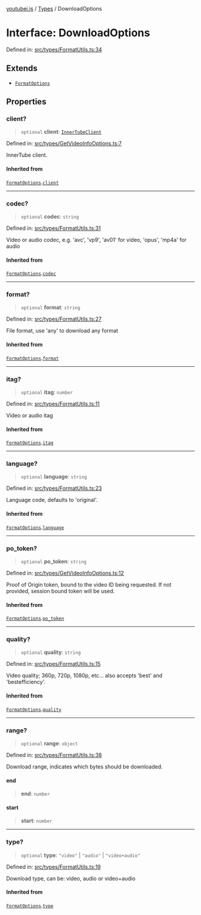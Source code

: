 [youtubei.js](../../../../README.md) / [Types](../README.md) / DownloadOptions

# Interface: DownloadOptions

Defined in: [src/types/FormatUtils.ts:34](https://github.com/LuanRT/YouTube.js/blob/0733f60b57877f6b8b87dfd5cc6195b5085f5c09/src/types/FormatUtils.ts#L34)

## Extends

- [`FormatOptions`](FormatOptions.md)

## Properties

### client?

> `optional` **client**: [`InnerTubeClient`](../type-aliases/InnerTubeClient.md)

Defined in: [src/types/GetVideoInfoOptions.ts:7](https://github.com/LuanRT/YouTube.js/blob/0733f60b57877f6b8b87dfd5cc6195b5085f5c09/src/types/GetVideoInfoOptions.ts#L7)

InnerTube client.

#### Inherited from

[`FormatOptions`](FormatOptions.md).[`client`](FormatOptions.md#client)

***

### codec?

> `optional` **codec**: `string`

Defined in: [src/types/FormatUtils.ts:31](https://github.com/LuanRT/YouTube.js/blob/0733f60b57877f6b8b87dfd5cc6195b5085f5c09/src/types/FormatUtils.ts#L31)

Video or audio codec, e.g. 'avc', 'vp9', 'av01' for video, 'opus', 'mp4a' for audio

#### Inherited from

[`FormatOptions`](FormatOptions.md).[`codec`](FormatOptions.md#codec)

***

### format?

> `optional` **format**: `string`

Defined in: [src/types/FormatUtils.ts:27](https://github.com/LuanRT/YouTube.js/blob/0733f60b57877f6b8b87dfd5cc6195b5085f5c09/src/types/FormatUtils.ts#L27)

File format, use 'any' to download any format

#### Inherited from

[`FormatOptions`](FormatOptions.md).[`format`](FormatOptions.md#format)

***

### itag?

> `optional` **itag**: `number`

Defined in: [src/types/FormatUtils.ts:11](https://github.com/LuanRT/YouTube.js/blob/0733f60b57877f6b8b87dfd5cc6195b5085f5c09/src/types/FormatUtils.ts#L11)

Video or audio itag

#### Inherited from

[`FormatOptions`](FormatOptions.md).[`itag`](FormatOptions.md#itag)

***

### language?

> `optional` **language**: `string`

Defined in: [src/types/FormatUtils.ts:23](https://github.com/LuanRT/YouTube.js/blob/0733f60b57877f6b8b87dfd5cc6195b5085f5c09/src/types/FormatUtils.ts#L23)

Language code, defaults to 'original'.

#### Inherited from

[`FormatOptions`](FormatOptions.md).[`language`](FormatOptions.md#language)

***

### po\_token?

> `optional` **po\_token**: `string`

Defined in: [src/types/GetVideoInfoOptions.ts:12](https://github.com/LuanRT/YouTube.js/blob/0733f60b57877f6b8b87dfd5cc6195b5085f5c09/src/types/GetVideoInfoOptions.ts#L12)

Proof of Origin token, bound to the video ID being requested.
If not provided, session bound token will be used.

#### Inherited from

[`FormatOptions`](FormatOptions.md).[`po_token`](FormatOptions.md#po_token)

***

### quality?

> `optional` **quality**: `string`

Defined in: [src/types/FormatUtils.ts:15](https://github.com/LuanRT/YouTube.js/blob/0733f60b57877f6b8b87dfd5cc6195b5085f5c09/src/types/FormatUtils.ts#L15)

Video quality; 360p, 720p, 1080p, etc... also accepts 'best' and 'bestefficiency'.

#### Inherited from

[`FormatOptions`](FormatOptions.md).[`quality`](FormatOptions.md#quality)

***

### range?

> `optional` **range**: `object`

Defined in: [src/types/FormatUtils.ts:38](https://github.com/LuanRT/YouTube.js/blob/0733f60b57877f6b8b87dfd5cc6195b5085f5c09/src/types/FormatUtils.ts#L38)

Download range, indicates which bytes should be downloaded.

#### end

> **end**: `number`

#### start

> **start**: `number`

***

### type?

> `optional` **type**: `"video"` \| `"audio"` \| `"video+audio"`

Defined in: [src/types/FormatUtils.ts:19](https://github.com/LuanRT/YouTube.js/blob/0733f60b57877f6b8b87dfd5cc6195b5085f5c09/src/types/FormatUtils.ts#L19)

Download type, can be: video, audio or video+audio

#### Inherited from

[`FormatOptions`](FormatOptions.md).[`type`](FormatOptions.md#type)

